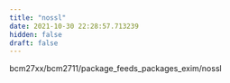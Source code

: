 ```yaml
---
title: "nossl"
date: 2021-10-30 22:28:57.713239
hidden: false
draft: false
---
```


bcm27xx/bcm2711/package_feeds_packages_exim/nossl

